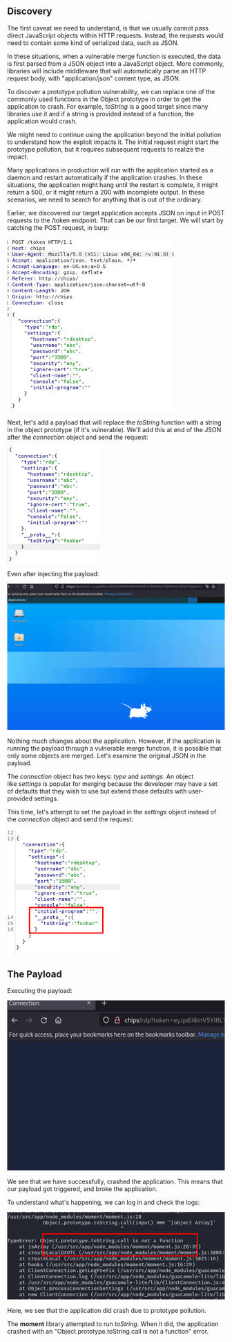 ## Discovery

The first caveat we need to understand, is that we usually cannot pass direct JavaScript objects within HTTP requests. Instead, the requests would need to contain some kind of serialized data, such as JSON.

In these situations, when a vulnerable merge function is executed, the data is first parsed from a JSON object into a JavaScript object.
More commonly, libraries will include middleware that will automatically parse an HTTP request body, with "application/json" content type, as JSON.

To discover a prototype pollution vulnerability, we can replace one of the commonly used functions in the Object prototype in order to get the application to crash.
For example, _toString_ is a good target since many libraries use it and if a string is provided instead of a function, the application would crash.

We might need to continue using the application beyond the initial pollution to understand how the exploit impacts it.
The initial request might start the prototype pollution, but it requires subsequent requests to realize the impact.

Many applications in production will run with the application started as a daemon and restart automatically if the application crashes.
In these situations, the application might hang until the restart is complete, it might return a 500, or it might return a 200 with incomplete output. In these scenarios, we need to search for anything that is out of the ordinary.

Earlier, we discovered our target application accepts JSON on input in POST requests to the /token endpoint.
That can be our first target.
We will start by catching the POST request, in burp:

![](../../03.%20Images/t10-ss27.png)

Next, let's add a payload that will replace the _toString_ function with a string in the object prototype (if it's vulnerable).
We'll add this at end of the JSON after the _connection_ object and send the request:

![](../../03.%20Images/t10-ss28.png)

Even after injecting the payload:

![](../../03.%20Images/t10-ss29.png)

Nothing much changes about the application.
However, if the application is running the payload through a vulnerable merge function, it is possible that only some objects are merged. Let's examine the original JSON in the payload.

The _connection_ object has two keys: _type_ and _settings_.
An object like _settings_ is popular for merging because the developer may have a set of defaults that they wish to use but extend those defaults with user-provided settings.

This time, let's attempt to set the payload in the _settings_ object instead of the _connection_ object and send the request:

![](../../03.%20Images/t10-ss30.png)

## The Payload

Executing the payload:

![](../../03.%20Images/t10-ss31.png)

We see that we have successfully, crashed the application.
This means that our payload got triggered, and broke the application.

To understand what's happening, we can log in and check the logs:

![](../../03.%20Images/t10-ss32.png)

Here, we see that the application did crash due to prototype pollution.

The **moment** library attempted to run _toString_.
When it did, the application crashed with an "Object.prototype.toString.call is not a function" error.